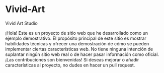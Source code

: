 # Vivid-Art
Vivid Art Studio

¡Hola! Este es un proyecto de sitio web que he desarrollado como un ejemplo demostrativo. El propósito principal de este sitio es mostrar habilidades técnicas y ofrecer una demostración de cómo se pueden implementar ciertas características web. No tiene ninguna intención de suplantar ningún sitio web real o de hacer pasar información como oficial.
¡Las contribuciones son bienvenidas! Si deseas mejorar o añadir características al proyecto, no dudes en hacer un pull request.

